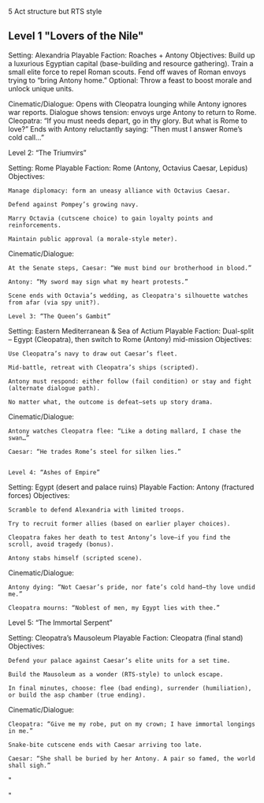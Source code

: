 5 Act structure but RTS style

## Level 1 "Lovers of the Nile"

Setting: Alexandria
Playable Faction: Roaches + Antony
Objectives:
Build up a luxurious Egyptian capital (base-building and resource gathering).
Train a small elite force to repel Roman scouts.
Fend off waves of Roman envoys trying to “bring Antony home.”
Optional: Throw a feast to boost morale and unlock unique units.

Cinematic/Dialogue:
Opens with Cleopatra lounging while Antony ignores war reports.
Dialogue shows tension: envoys urge Antony to return to Rome.
Cleopatra: “If you must needs depart, go in thy glory. But what is Rome to love?”
Ends with Antony reluctantly saying: “Then must I answer Rome’s cold call…”

Level 2: “The Triumvirs”

Setting: Rome
Playable Faction: Rome (Antony, Octavius Caesar, Lepidus)
Objectives:

    Manage diplomacy: form an uneasy alliance with Octavius Caesar.

    Defend against Pompey’s growing navy.

    Marry Octavia (cutscene choice) to gain loyalty points and reinforcements.

    Maintain public approval (a morale-style meter).

Cinematic/Dialogue:

    At the Senate steps, Caesar: “We must bind our brotherhood in blood.”

    Antony: “My sword may sign what my heart protests.”

    Scene ends with Octavia’s wedding, as Cleopatra's silhouette watches from afar (via spy unit?).

    Level 3: “The Queen’s Gambit”

Setting: Eastern Mediterranean & Sea of Actium
Playable Faction: Dual-split – Egypt (Cleopatra), then switch to Rome (Antony) mid-mission
Objectives:

    Use Cleopatra’s navy to draw out Caesar’s fleet.

    Mid-battle, retreat with Cleopatra’s ships (scripted).

    Antony must respond: either follow (fail condition) or stay and fight (alternate dialogue path).

    No matter what, the outcome is defeat—sets up story drama.

Cinematic/Dialogue:

    Antony watches Cleopatra flee: “Like a doting mallard, I chase the swan…”

    Caesar: “He trades Rome’s steel for silken lies.”


    Level 4: “Ashes of Empire”

Setting: Egypt (desert and palace ruins)
Playable Faction: Antony (fractured forces)
Objectives:

    Scramble to defend Alexandria with limited troops.

    Try to recruit former allies (based on earlier player choices).

    Cleopatra fakes her death to test Antony’s love—if you find the scroll, avoid tragedy (bonus).

    Antony stabs himself (scripted scene).

Cinematic/Dialogue:

    Antony dying: “Not Caesar’s pride, nor fate’s cold hand—thy love undid me.”

    Cleopatra mourns: “Noblest of men, my Egypt lies with thee.”

Level 5: “The Immortal Serpent”

Setting: Cleopatra’s Mausoleum
Playable Faction: Cleopatra (final stand)
Objectives:

    Defend your palace against Caesar’s elite units for a set time.

    Build the Mausoleum as a wonder (RTS-style) to unlock escape.

    In final minutes, choose: flee (bad ending), surrender (humiliation), or build the asp chamber (true ending).

Cinematic/Dialogue:

    Cleopatra: “Give me my robe, put on my crown; I have immortal longings in me.”

    Snake-bite cutscene ends with Caesar arriving too late.

    Caesar: “She shall be buried by her Antony. A pair so famed, the world shall sigh.”

"

"
